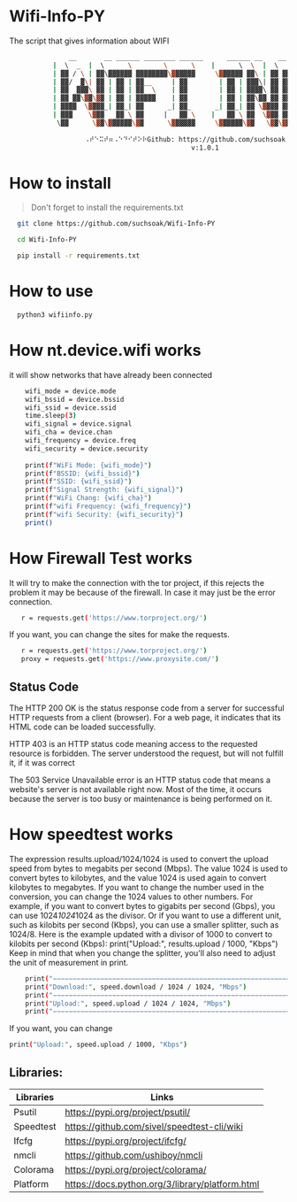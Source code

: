 # Wifi-Info-PY
 The script that gives information about WIFI

```sh
               __       __ ______ ________ ______      ______ __    __ ________  ______  
           |  \  _  |  \      \        \      \    |      \  \  |  \        \/      \ 
           | ▓▓ / \ | ▓▓\▓▓▓▓▓▓ ▓▓▓▓▓▓▓▓\▓▓▓▓▓▓     \▓▓▓▓▓▓ ▓▓\ | ▓▓ ▓▓▓▓▓▓▓▓  ▓▓▓▓▓▓
           | ▓▓/  ▓\| ▓▓ | ▓▓ | ▓▓__     | ▓▓        | ▓▓ | ▓▓▓\| ▓▓ ▓▓__   | ▓▓  | ▓▓
           | ▓▓  ▓▓▓\ ▓▓ | ▓▓ | ▓▓  \    | ▓▓        | ▓▓ | ▓▓▓▓\ ▓▓ ▓▓  \  | ▓▓  | ▓▓
           | ▓▓ ▓▓\▓▓\▓▓ | ▓▓ | ▓▓▓▓▓    | ▓▓        | ▓▓ | ▓▓\▓▓ ▓▓ ▓▓▓▓▓  | ▓▓  | ▓▓
           | ▓▓▓▓  \▓▓▓▓_| ▓▓_| ▓▓      _| ▓▓_      _| ▓▓_| ▓▓ \▓▓▓▓ ▓▓     | ▓▓__/ ▓▓
           | ▓▓▓    \▓▓▓   ▓▓ \ ▓▓     |   ▓▓ \    |   ▓▓ \ ▓▓  \▓▓▓ ▓▓      \▓▓    ▓▓
            \▓▓      \▓▓\▓▓▓▓▓▓\▓▓      \▓▓▓▓▓▓     \▓▓▓▓▓▓\▓▓   \▓▓\▓▓       \▓▓▓▓▓▓
           
                   ⠠⠞⠑⠭⠞⠶⠠⠑⠙⠊⠞⠕⠗Github: https://github.com/suchsoak⠠⠞⠑⠭⠞⠶⠠⠑⠙⠊⠞⠕⠗
                                              v:1.0.1
```

# How to install

> Don't forget to install the requirements.txt


```sh
  git clone https://github.com/suchsoak/Wifi-Info-PY
```

```sh
  cd Wifi-Info-PY
```

```sh
  pip install -r requirements.txt
```

# How to use

```sh
  python3 wifiinfo.py
```

# How nt.device.wifi works

it will show networks that have already been connected

```sh
    wifi_mode = device.mode
    wifi_bssid = device.bssid
    wifi_ssid = device.ssid
    time.sleep(3)
    wifi_signal = device.signal
    wifi_cha = device.chan
    wifi_frequency = device.freq
    wifi_security = device.security
    
    print(f"WiFi Mode: {wifi_mode}")
    print(f"BSSID: {wifi_bssid}")
    print(f"SSID: {wifi_ssid}")
    print(f"Signal Strength: {wifi_signal}")
    print(f"WiFi Chang: {wifi_cha}")
    print(f"wifi Frequency: {wifi_frequency}")
    print(f"wifi Security: {wifi_security}")
    print()
```

# How Firewall Test works

It will try to make the connection with the tor project, if this rejects the problem it may be because of the firewall. In case it may just be the error connection.

```sh
   r = requests.get('https://www.torproject.org/')
```
If you want, you can change the sites for make the requests.


```sh
   r = requests.get('https://www.torproject.org/')
   proxy = requests.get('https://www.proxysite.com/')
```
## Status Code

The HTTP 200 OK is the status response code from a server for successful HTTP requests from a client (browser). For a web page, it indicates that its HTML code can be loaded successfully. 

HTTP 403 is an HTTP status code meaning access to the requested resource is forbidden. The server understood the request, but will not fulfill it, if it was correct

The 503 Service Unavailable error is an HTTP status code that means a website's server is not available right now. Most of the time, it occurs because the server is too busy or maintenance is being performed on it. 

# How speedtest works

The expression results.upload/1024/1024 is used to convert the upload speed from bytes to megabits per second (Mbps). The value 1024 is used to convert bytes to kilobytes, and the value 1024 is used again to convert kilobytes to megabytes. If you want to change the number used in the conversion, you can change the 1024 values to other numbers. For example, if you want to convert bytes to gigabits per second (Gbps), you can use 1024*1024*1024 as the divisor. Or if you want to use a different unit, such as kilobits per second (Kbps), you can use a smaller splitter, such as 1024/8. Here is the example updated with a divisor of 1000 to convert to kilobits per second (Kbps): print("Upload:", results.upload / 1000, "Kbps") Keep in mind that when you change the splitter, you'll also need to adjust the unit of measurement in print.

```sh
    print("−−−−−−−−−−−−−−−−−−−−−−−−−−−−−−−−−−−−−−−−−−−−−−−−−−−−−−−−−−−−−−−−−−")
    print("Download:", speed.download / 1024 / 1024, "Mbps")
    print("−−−−−−−−−−−−−−−−−−−−−−−−−−−−−−−−−−−−−−−−−−−−−−−−−−−−−−−−−−−−−−−−−−")
    print("Upload:", speed.upload / 1024 / 1024, "Mbps")
    print("−−−−−−−−−−−−−−−−−−−−−−−−−−−−−−−−−−−−−−−−−−−−−−−−−−−−−−−−−−−−−−−−−−")
```
If you want, you can change

```sh
print("Upload:", speed.upload / 1000, "Kbps")
```

## Libraries:

| Libraries |  Links |
| ------ | ------ |
| Psutil | https://pypi.org/project/psutil/
| Speedtest |  https://github.com/sivel/speedtest-cli/wiki
| Ifcfg |  https://pypi.org/project/ifcfg/
| nmcli |  https://github.com/ushiboy/nmcli
| Colorama |  https://pypi.org/project/colorama/
| Platform |  https://docs.python.org/3/library/platform.html



